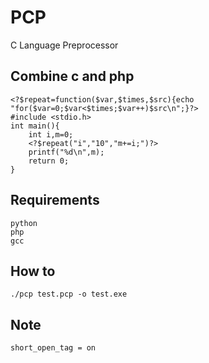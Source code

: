# PCP

C Language Preprocessor

## Combine c and php

```
<?$repeat=function($var,$times,$src){echo "for($var=0;$var<$times;$var++)$src\n";}?>
#include <stdio.h>
int main(){
    int i,m=0;
    <?$repeat("i","10","m+=i;")?>
    printf("%d\n",m);
    return 0;
}
```

## Requirements

```
python
php
gcc
```

## How to

```
./pcp test.pcp -o test.exe
```

## Note

```
short_open_tag = on
```
